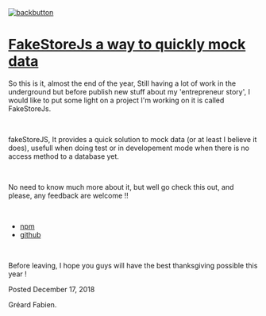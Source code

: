 <!doctype html>

<html lang="en">
<title>FakeStoreJs a way to quickly mock data</title>
<meta name="description" content="fakeStoreJS, It provides a quick solution to mock data (or at least I believe it does), usefull when doing test or in developement mode when there is no access method to a database yet.">
<meta name="viewport" content="width=device-width, initial-scale=1.0">
<link rel="stylesheet" type="text/css" media="all" href="/style.css">
<link rel="shortcut icon" href="/images/favicon.ico" >
<a class="back-url" href="../">
  <img class="back-button" src="/images/assets/back.svg" alt="backbutton" title="backbutton" />
  <h1>FakeStoreJs a way to quickly mock data</h1>
</a>

<p>
So this is it, almost the end of the year, Still having a lot of work in the underground but before publish new stuff about my 'entrepreneur story', I would like to put some light on a project I'm working on it is called FakeStoreJs.
</p>
<br>
<p>
fakeStoreJS,
It provides a quick solution to mock data (or at least I believe it does), usefull when doing test or in developement mode when there is no access method to a database yet.
</p>
<br>
<p>
No need to know much more about it, but well go check this out, and please, any feedback are welcome !!
</p>
<br>
<ul>
<li><a href="https://github.com/FabienGreard/fakeStoreJs">npm</a></li>
<li><a href="https://www.npmjs.com/package/fakestorejs">github</a></li>
</ul>
<br>
<p>
Before leaving, I hope you guys will have the best thanksgiving possible this year !
</p>
<div class="post-footer">
  <p>Posted December 17, 2018</p>
  <p>Gréard Fabien.</p>
</div>
<!-- Global site tag (gtag.js) - Google Analytics -->
<script async src="https://www.googletagmanager.com/gtag/js?id=UA-112035252-1"></script>
<script>
  window.dataLayer = window.dataLayer || [];
  function gtag(){dataLayer.push(arguments);}
  gtag('js', new Date());
  gtag('config', 'UA-112035252-1');
</script>
